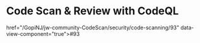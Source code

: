 # Code Scan & Review with CodeQL

href="/GopiNJ/jw-community-CodeScan/security/code-scanning/93" data-view-component="true">#93
 
